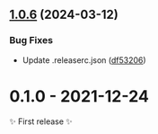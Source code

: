 ## [1.0.6](https://github.com/DimChtz/postcss-switch/compare/v1.0.5...v1.0.6) (2024-03-12)


### Bug Fixes

* Update .releaserc.json ([df53206](https://github.com/DimChtz/postcss-switch/commit/df532060293298bc3ce5262deef9a5fe9d480a91))

# 0.1.0 - 2021-12-24

✨ First release ✨
